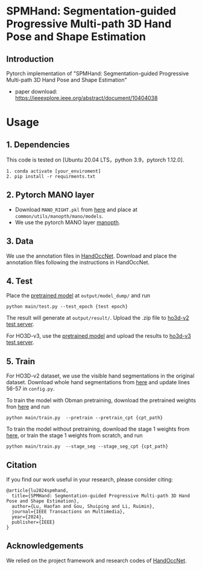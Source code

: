 # SPMHand: Segmentation-guided Progressive Multi-path 3D Hand Pose and Shape Estimation

## Introduction

Pytorch implementation of "SPMHand: Segmentation-guided Progressive Multi-path 3D Hand Pose and Shape Estimation"
- paper download: https://ieeexplore.ieee.org/abstract/document/10404038


# Usage
## 1. Dependencies
This code is tested on [Ubuntu 20.04 LTS，python 3.9，pytorch 1.12.0]. 
```
1. conda activate [your_enviroment]
2. pip install -r requirments.txt
```

## 2. Pytorch MANO layer
* Download `MANO_RIGHT.pkl` from [here](https://mano.is.tue.mpg.de/) and place at `common/utils/manopth/mano/models`. 
* We use the pytorch MANO layer [manopth](https://github.com/hassony2/manopth).

## 3. Data
We use the annotation files in [HandOccNet](https://github.com/namepllet/HandOccNet). Download and place the annotation files following the instructions in HandOccNet.

## 4. Test
Place the [pretrained model](https://1drv.ms/u/s!AsjOlKfg2ljb2S9uWqzfu6fEUiSD?e=058TZV) at `output/model_dump/` and run
```
python main/test.py --test_epoch {test epoch}  
```  
The result will generate at `output/result/`. Upload the .zip file to [ho3d-v2 test server](https://codalab.lisn.upsaclay.fr/competitions/4318).

For HO3D-v3, use the [pretrained model](https://1drv.ms/u/s!AsjOlKfg2ljb9WEzjwNvZidvKrs6?e=QeLNJr) and upload the results to [ho3d-v3 test server](https://codalab.lisn.upsaclay.fr/competitions/4393).

## 5. Train
For HO3D-v2 dataset, we use the visible hand segmentations in the original dataset. Download whole hand segmentations from [here](https://1drv.ms/u/c/db58dae0a794cec8/EbWcvQGZRidFuWKPaCzY7dQB7KB80xnyXy18-Gx8sCZ_eA?e=SkciNM) and update lines 56-57 in `config.py`.

To train the model with Obman pretraining, download the pretrained weights fron [here](https://1drv.ms/u/c/db58dae0a794cec8/EbxYgcIRNvRKng3RXOS6eQEBElmYCCbXw5dC-hP1fZtteQ?e=u8eUYE) and run
```
python main/train.py  --pretrain --pretrain_cpt {cpt_path}
```

To train the model without pretraining, download the stage 1 weights from [here](https://1drv.ms/u/c/db58dae0a794cec8/Ee8AKE44bq5BkUpuX4VmMCYBhuwGKpb8tJwJvgbdS7ZXrA?e=1cVS9g), or train the stage 1 weights from scratch, and run
```
python main/train.py  --stage_seg --stage_seg_cpt {cpt_path}
``` 


## Citation

If you find our work useful in your research, please consider citing:

```
@article{lu2024spmhand,
  title={SPMHand: Segmentation-guided Progressive Multi-path 3D Hand Pose and Shape Estimation},
  author={Lu, Haofan and Gou, Shuiping and Li, Ruimin},
  journal={IEEE Transactions on Multimedia},
  year={2024},
  publisher={IEEE}
}
```

## Acknowledgements
We relied on the project framework and research codes of [HandOccNet](https://github.com/namepllet/HandOccNet).
